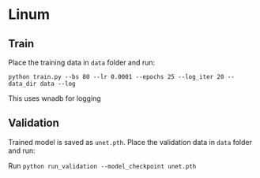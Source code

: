 # Linum

## Train

Place the training data in `data` folder and run:

`python train.py --bs 80 --lr 0.0001 --epochs 25 --log_iter 20 --data_dir data --log`

This uses wnadb for logging

## Validation

Trained model is saved as `unet.pth`. Place the validation data in `data` folder and run:

Run `python run_validation --model_checkpoint unet.pth`